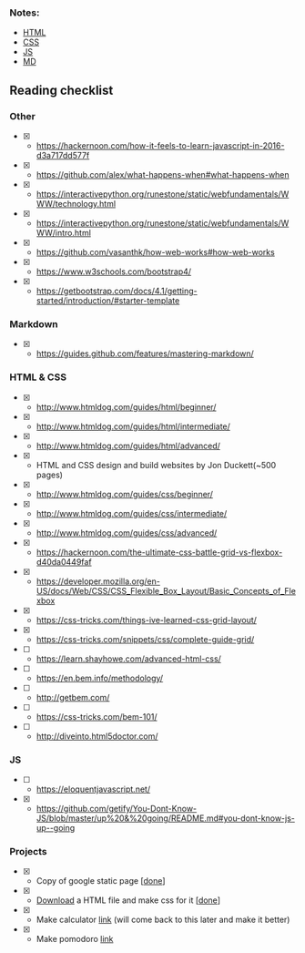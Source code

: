 ### Notes:

-	[HTML](notesHTML.md)
-	[CSS](notesCSS.md)
-	[JS](notesJS.md)
-	[MD](notesMD.md)


## Reading checklist

### Other
- [x] - https://hackernoon.com/how-it-feels-to-learn-javascript-in-2016-d3a717dd577f
- [x] - https://github.com/alex/what-happens-when#what-happens-when
- [x] - https://interactivepython.org/runestone/static/webfundamentals/WWW/technology.html
- [x] - https://interactivepython.org/runestone/static/webfundamentals/WWW/intro.html
- [x] - https://github.com/vasanthk/how-web-works#how-web-works
- [x] - https://www.w3schools.com/bootstrap4/
- [x] - https://getbootstrap.com/docs/4.1/getting-started/introduction/#starter-template


### Markdown

- [x] - https://guides.github.com/features/mastering-markdown/

### HTML & CSS
- [x] - http://www.htmldog.com/guides/html/beginner/
- [x] - http://www.htmldog.com/guides/html/intermediate/
- [x] - http://www.htmldog.com/guides/html/advanced/
- [x] - HTML and CSS design and build websites by Jon Duckett(~500 pages)
- [x] - http://www.htmldog.com/guides/css/beginner/
- [x] - http://www.htmldog.com/guides/css/intermediate/
- [x] - http://www.htmldog.com/guides/css/advanced/
- [x] - https://hackernoon.com/the-ultimate-css-battle-grid-vs-flexbox-d40da0449faf
- [x] - https://developer.mozilla.org/en-US/docs/Web/CSS/CSS_Flexible_Box_Layout/Basic_Concepts_of_Flexbox
- [x] - https://css-tricks.com/things-ive-learned-css-grid-layout/
- [x] - https://css-tricks.com/snippets/css/complete-guide-grid/
- [ ] - https://learn.shayhowe.com/advanced-html-css/
- [ ] - https://en.bem.info/methodology/
- [ ] - http://getbem.com/
- [ ] - https://css-tricks.com/bem-101/
- [ ] - http://diveinto.html5doctor.com/
### JS
- [ ] - https://eloquentjavascript.net/
- [x] - https://github.com/getify/You-Dont-Know-JS/blob/master/up%20&%20going/README.md#you-dont-know-js-up--going

### Projects
- [x] - Copy of google static page [[done](Small_Projects/googleCopy)]
- [x] - [Download](http://www.csszengarden.com/) a HTML file and make css for it [[done](Small_Projects/cssGarden)]
- [x] - Make calculator [link](Small_Projects/Calculator) (will come back to this later and make it better)
- [x] - Make pomodoro [link](Small_Projects/pomodoro)
